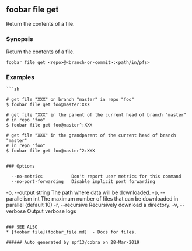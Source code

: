 ## foobar file get

Return the contents of a file.

### Synopsis


Return the contents of a file.

```
foobar file get <repo>@<branch-or-commit>:<path/in/pfs>
```

### Examples

```
```sh

# get file "XXX" on branch "master" in repo "foo"
$ foobar file get foo@master:XXX

# get file "XXX" in the parent of the current head of branch "master"
# in repo "foo"
$ foobar file get foo@master^:XXX

# get file "XXX" in the grandparent of the current head of branch "master"
# in repo "foo"
$ foobar file get foo@master^2:XXX
```
```

### Options

```
      --no-metrics           Don't report user metrics for this command
      --no-port-forwarding   Disable implicit port forwarding
  -o, --output string        The path where data will be downloaded.
  -p, --parallelism int      The maximum number of files that can be downloaded in parallel (default 10)
  -r, --recursive            Recursively download a directory.
  -v, --verbose              Output verbose logs
```

### SEE ALSO
* [foobar file](foobar_file.md)	 - Docs for files.

###### Auto generated by spf13/cobra on 28-Mar-2019
